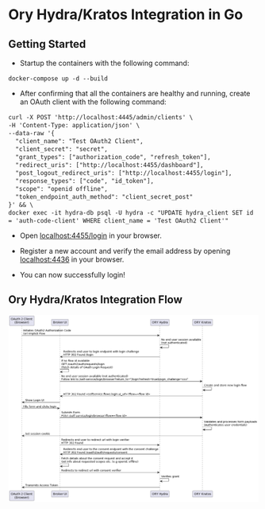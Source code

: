 # Ory Hydra/Kratos Integration in Go

## Getting Started

- Startup the containers with the following command:

```shell
docker-compose up -d --build
```

- After confirming that all the containers are healthy and running, create an OAuth client with the following command:

```shell
curl -X POST 'http://localhost:4445/admin/clients' \
-H 'Content-Type: application/json' \
--data-raw '{
  "client_name": "Test OAuth2 Client",
  "client_secret": "secret",
  "grant_types": ["authorization_code", "refresh_token"],
  "redirect_uris": ["http://localhost:4455/dashboard"],
  "post_logout_redirect_uris": ["http://localhost:4455/login"],
  "response_types": ["code", "id_token"],
  "scope": "openid offline",
  "token_endpoint_auth_method": "client_secret_post"
}' && \
docker exec -it hydra-db psql -U hydra -c "UPDATE hydra_client SET id = 'auth-code-client' WHERE client_name = 'Test OAuth2 Client'"
```

- Open [localhost:4455/login](http://localhost:4455/login) in your browser.

- Register a new account and verify the email address by opening [localhost:4436](http://localhost:4436) in your browser.

- You can now successfully login!

## Ory Hydra/Kratos Integration Flow

![alt text](https://github.com/atreya2011/go-kratos-test/blob/hydra/docs/flow.png?raw=true)
